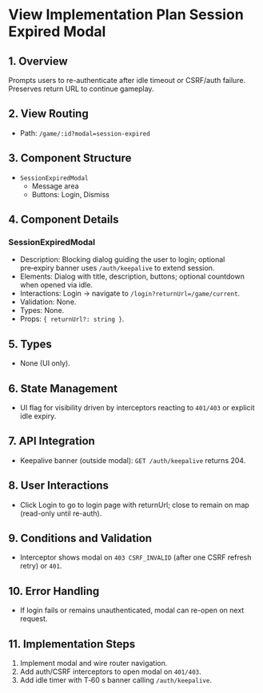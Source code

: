 # View Implementation Plan Session Expired Modal

## 1. Overview
Prompts users to re-authenticate after idle timeout or CSRF/auth failure. Preserves return URL to continue gameplay.

## 2. View Routing
- Path: `/game/:id?modal=session-expired`

## 3. Component Structure
- `SessionExpiredModal`
  - Message area
  - Buttons: Login, Dismiss

## 4. Component Details
### SessionExpiredModal
- Description: Blocking dialog guiding the user to login; optional pre‑expiry banner uses `/auth/keepalive` to extend session.
- Elements: Dialog with title, description, buttons; optional countdown when opened via idle.
- Interactions: Login → navigate to `/login?returnUrl=/game/current`.
- Validation: None.
- Types: None.
- Props: `{ returnUrl?: string }`.

## 5. Types
- None (UI only).

## 6. State Management
- UI flag for visibility driven by interceptors reacting to `401/403` or explicit idle expiry.

## 7. API Integration
- Keepalive banner (outside modal): `GET /auth/keepalive` returns 204.

## 8. User Interactions
- Click Login to go to login page with returnUrl; close to remain on map (read-only until re-auth).

## 9. Conditions and Validation
- Interceptor shows modal on `403 CSRF_INVALID` (after one CSRF refresh retry) or `401`.

## 10. Error Handling
- If login fails or remains unauthenticated, modal can re-open on next request.

## 11. Implementation Steps
1. Implement modal and wire router navigation.
2. Add auth/CSRF interceptors to open modal on `401/403`.
3. Add idle timer with T‑60 s banner calling `/auth/keepalive`.

